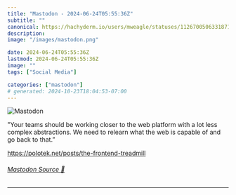 ```yaml
---
title: "Mastodon - 2024-06-24T05:55:36Z"
subtitle: ""
canonical: https://hachyderm.io/users/mweagle/statuses/112670050633187126
description:
image: "/images/mastodon.png"

date: 2024-06-24T05:55:36Z
lastmod: 2024-06-24T05:55:36Z
image: ""
tags: ["Social Media"]

categories: ["mastodon"]
# generated: 2024-10-23T18:04:53-07:00
---
```

![Mastodon](/images/mastodon.png)

<p>&quot;Your teams should be working closer to the web platform with a lot less complex abstractions. We need to relearn what the web is capable of and go back to that.”</p><p><a href="https://polotek.net/posts/the-frontend-treadmill" target="_blank" rel="nofollow noopener noreferrer" translate="no"><span class="invisible">https://</span><span class="ellipsis">polotek.net/posts/the-frontend</span><span class="invisible">-treadmill</span></a></p>


###### [Mastodon Source 🐘](https://hachyderm.io/@mweagle/112670050633187126)

___
